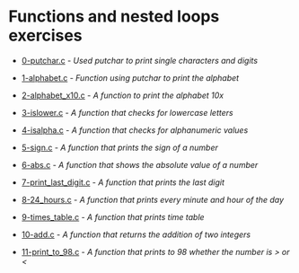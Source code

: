# Functions and nested loops exercises
- [0-putchar.c](https://github.com/Arenc10/holbertonschool-low_level_programming/blob/main/0x02-functions_nested_loops/0-putchar.c) - *Used putchar to print single characters and digits*

- [1-alphabet.c](https://github.com/Arenc10/holbertonschool-low_level_programming/blob/main/0x02-functions_nested_loops/1-alphabet.c) - *Function using putchar to print the alphabet*

- [2-alphabet_x10.c](https://github.com/Arenc10/holbertonschool-low_level_programming/blob/main/0x02-functions_nested_loops/2-alphabet_x10.c) - *A function to print the alphabet 10x*

- [3-islower.c](https://github.com/Arenc10/holbertonschool-low_level_programming/blob/main/0x02-functions_nested_loops/3-islower.c) - *A function that checks for lowercase letters*

- [4-isalpha.c](https://github.com/Arenc10/holbertonschool-low_level_programming/blob/main/0x02-functions_nested_loops/4-isalpha.c) - *A function that checks for alphanumeric values*

- [5-sign.c](https://github.com/Arenc10/holbertonschool-low_level_programming/blob/main/0x02-functions_nested_loops/5-sign.c) - *A function that prints the sign of a number*

- [6-abs.c](https://github.com/Arenc10/holbertonschool-low_level_programming/blob/main/0x02-functions_nested_loops/6-abs.c) - *A function that shows the absolute value of a number*

- [7-print_last_digit.c](https://github.com/Arenc10/holbertonschool-low_level_programming/blob/main/0x02-functions_nested_loops/7-print_last_digit.c) - *A function that prints the last digit*

- [8-24_hours.c](https://github.com/Arenc10/holbertonschool-low_level_programming/blob/main/0x02-functions_nested_loops/8-24_hours.c) - *A function that prints every minute and hour of the day*

- [9-times_table.c](https://github.com/Arenc10/holbertonschool-low_level_programming/blob/main/0x02-functions_nested_loops/9-times_table.c) - *A function that prints time table*

- [10-add.c](https://github.com/Arenc10/holbertonschool-low_level_programming/blob/main/0x02-functions_nested_loops/10-add.c) - *A function that returns the addition of two integers*

- [11-print_to_98.c](https://github.com/Arenc10/holbertonschool-low_level_programming/blob/main/0x02-functions_nested_loops/11-print_to_98.c) - *A function that prints to 98 whether the number is > or <*
